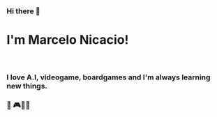 ### Hi there 👋
# I'm Marcelo Nicacio! 
<br>

### I love A.I, videogame, boardgames and I'm always learning new things.
### 💚 🎮🤖🎲


